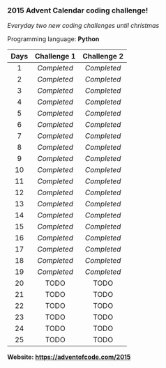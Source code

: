 ### 2015 Advent Calendar coding challenge! 
*Everyday two new coding challenges until christmas*

Programming language: **Python**


| Days        | Challenge 1           | Challenge 2  |
| :-------------: |:-------------:| :-----:|
| 1 | *Completed* | *Completed* |
| 2 | *Completed* | *Completed* |
| 3 | *Completed* | *Completed* |
| 4 |*Completed* | *Completed* |
| 5 | *Completed* | *Completed* |
| 6 | *Completed* | *Completed* |
| 7 | *Completed* | *Completed* |
| 8 | *Completed* | *Completed* |
| 9 | *Completed* | *Completed* |
| 10 | *Completed* | *Completed* |
| 11 | *Completed* | *Completed* |
| 12 | *Completed* | *Completed* |
| 13 | *Completed* | *Completed* |
| 14 | *Completed* | *Completed* |
| 15 | *Completed* | *Completed* |
| 16 | *Completed* | *Completed* |
| 17 | *Completed* | *Completed* |
| 18 | *Completed* | *Completed* |
| 19 | *Completed* | *Completed* |
| 20 | TODO | TODO |
| 21 | TODO | TODO |
| 22 | TODO | TODO |
| 23 | TODO | TODO |
| 24 | TODO | TODO |
| 25 | TODO | TODO |

**Website: https://adventofcode.com/2015**